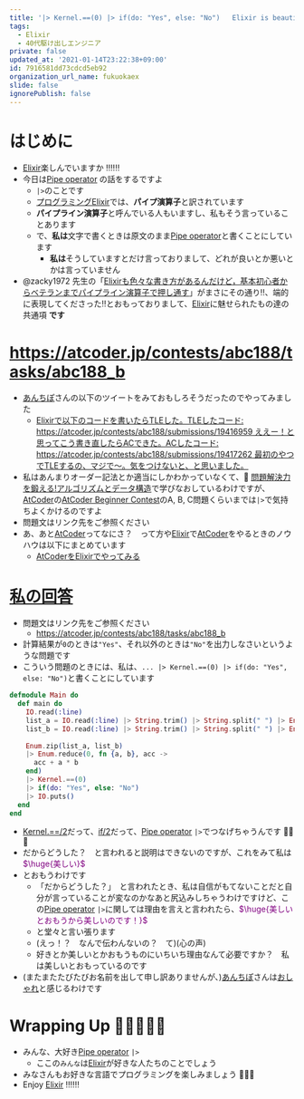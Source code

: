 ```yaml
---
title: '|> Kernel.==(0) |> if(do: "Yes", else: "No")   Elixir is beautiful'
tags:
  - Elixir
  - 40代駆け出しエンジニア
private: false
updated_at: '2021-01-14T23:22:38+09:00'
id: 7916581dd73cdcd5eb92
organization_url_name: fukuokaex
slide: false
ignorePublish: false
---
```

# はじめに
- [Elixir](https://elixir-lang.org/)楽しんでいますか :bangbang::bangbang::bangbang:
- 今日は[Pipe operator](https://hexdocs.pm/elixir/Kernel.html#%7C%3E/2) の話をするですよ
    - `|>`のことです
    - [プログラミングElixir](https://www.ohmsha.co.jp/book/9784274226373/)では、**パイプ演算子**と訳されています
    - **パイプライン演算子**と呼んでいる人もいますし、私もそう言っていることあります
    - で、**私は**文字で書くときは原文のまま[Pipe operator](https://hexdocs.pm/elixir/Kernel.html#%7C%3E/2)と書くことにしています
        - **私は**そうしていますとだけ言っておりまして、どれが良いとか悪いとかは言っていません
- @zacky1972 先生の「[Elixirも色々な書き方があるんだけど，基本初心者からベテランまでパイプライン演算子で押し通す](https://qiita.com/zacky1972/items/0c2869f9f39f7bb917a5#comment-8ee72859e27dbd8af53a)」がまさにその通り:bangbang:、端的に表現してくださった:bangbang:とおもっておりまして、[Elixir](https://elixir-lang.org/)に魅せられたもの達の共通項 **です**

# https://atcoder.jp/contests/abc188/tasks/abc188_b
- [あんちぽ](https://qiita.com/kentaro)さんの以下のツイートをみておもしろそうだったのでやってみました
    - [Elixirで以下のコードを書いたらTLEした。TLEしたコード: https://atcoder.jp/contests/abc188/submissions/19416959 ええー！と思ってこう書き直したらACできた。ACしたコード: https://atcoder.jp/contests/abc188/submissions/19417262 最初のやつでTLEするの、マジで〜。気をつけないと、と思いました。 ](https://twitter.com/kentaro/status/1349358638939271171)
- 私はあんまりオーダー記法とか適当にしかわかっていなくて、:book: [問題解決力を鍛える!アルゴリズムとデータ構造](https://www.amazon.co.jp/dp/4065128447)で学びなおしているわけですが、[AtCoder](https://atcoder.jp/)の[AtCoder Beginner Contest](https://atcoder.jp/contests/abc189)のA, B, C問題くらいまでは`|>`で気持ちよくかけるのですよ
- 問題文はリンク先をご参照ください
- あ、あと[AtCoder](https://atcoder.jp/)ってなにさ？　って方や[Elixir](https://elixir-lang.org/)で[AtCoder](https://atcoder.jp/)をやるときのノウハウは以下にまとめています
    - [AtCoderをElixirでやってみる](https://zenn.dev/torifukukaiou/articles/ac84c87736ceebf4da01)

# [私の回答](https://atcoder.jp/contests/abc188/submissions/19423057)
- 問題文はリンク先をご参照ください
    - https://atcoder.jp/contests/abc188/tasks/abc188_b
- 計算結果が`0`のときは`"Yes"`、それ以外のときは`"No"`を出力しなさいというような問題です
- こういう問題のときには、私は、`... |> Kernel.==(0) |> if(do: "Yes", else: "No")`と書くことにしています

```elixir
defmodule Main do
  def main do
    IO.read(:line)
    list_a = IO.read(:line) |> String.trim() |> String.split(" ") |> Enum.map(&String.to_integer/1)
    list_b = IO.read(:line) |> String.trim() |> String.split(" ") |> Enum.map(&String.to_integer/1)
 
    Enum.zip(list_a, list_b)
    |> Enum.reduce(0, fn {a, b}, acc ->
      acc + a * b
    end)
    |> Kernel.==(0)
    |> if(do: "Yes", else: "No")
    |> IO.puts()
  end
end
```

- [Kernel.==/2](https://hexdocs.pm/elixir/Kernel.html#!==/2)だって、[if/2](https://hexdocs.pm/elixir/Kernel.html#if/2)だって、[Pipe operator](https://hexdocs.pm/elixir/Kernel.html#%7C%3E/2) `|>`でつなげちゃうんです :rocket::rocket::rocket: 
- だからどうした？　と言われると説明はできないのですが、これをみて私は<font color="purple">$\huge{美しい}$</font>
- とおもうわけです
    - 「だからどうした？」　と言われたとき、私は自信がもてないことだと自分が言っていることが変なのかなあと尻込みしちゃうわけですけど、この[Pipe operator](https://hexdocs.pm/elixir/Kernel.html#%7C%3E/2) `|>`に関しては理由を言えと言われたら、<font color="purple">$\huge{美しいとおもうから美しいのです！}$</font>
    - と堂々と言い張ります
    - (えっ！？　なんで伝わんないの？　て)(心の声)
    - 好きとか美しいとかおもうものにいちいち理由なんて必要ですか？　私は美しいとおもっているのです
- (またまたたびたびお名前を出して申し訳ありませんが、)[あんちぽ](https://qiita.com/kentaro)さんは[おしゃれ](https://twitter.com/kentaro/status/1349705246537224192)と感じるわけです

# Wrapping Up 🎍🎍🎍🎍🎍
- みんな、大好き[Pipe operator](https://hexdocs.pm/elixir/Kernel.html#%7C%3E/2) `|>`
    - ここの`みんな`は[Elixir](https://elixir-lang.org/)が好きな人たちのことでしょう
- みなさんもお好きな言語でプログラミングを楽しみましょう :rocket::rocket::rocket:
- Enjoy [Elixir](https://elixir-lang.org/) :bangbang::bangbang::bangbang:
